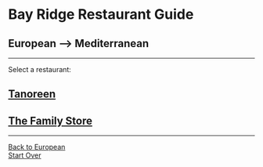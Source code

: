 # Bay Ridge Restaurant Guide
## European --> Mediterranean
---
Select a restaurant:
## [Tanoreen]()
## [The Family Store]()
---
[Back to European](european.md)<br>
[Start Over](../home.md)